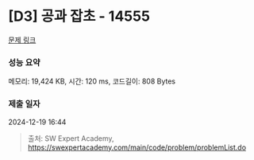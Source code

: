 # [D3] 공과 잡초 - 14555 

[문제 링크](https://swexpertacademy.com/main/code/problem/problemDetail.do?contestProbId=AYGtoa3qARcDFARC) 

### 성능 요약

메모리: 19,424 KB, 시간: 120 ms, 코드길이: 808 Bytes

### 제출 일자

2024-12-19 16:44



> 출처: SW Expert Academy, https://swexpertacademy.com/main/code/problem/problemList.do